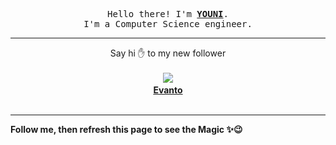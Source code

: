 <p align='center'><samp>Hello there! I'm <b><a href='https://github.com/abdelyouni'>YOUNI</a></b>.<br>I'm a Computer Science engineer.
</samp></p><hr><p align='center'><span>Say hi ✋ to my new follower </span></br></br><img src='https://avatars0.githubusercontent.com/u/20886422?s=100&amp;v=4'><b></br>
<a href='https://github.com/Evanto'>Evanto</a></b></br></br></p><hr><b>Follow me, then refresh this page to see the Magic ✨😉</b>